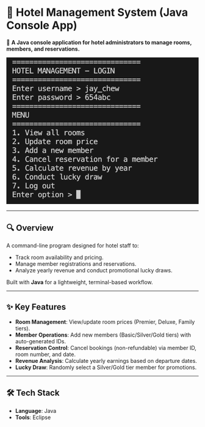 # 🏨 Hotel Management System (Java Console App)

📍 **A Java console application for hotel administrators to manage rooms, members, and reservations.**

![Demo Screenshot](image/readme/fig1.png)

---

## **🔍 Overview**

A command-line program designed for hotel staff to:

- Track room availability and pricing.
- Manage member registrations and reservations.
- Analyze yearly revenue and conduct promotional lucky draws.

Built with **Java** for a lightweight, terminal-based workflow.

---

## **✨ Key Features**

- **Room Management**: View/update room prices (Premier, Deluxe, Family tiers).
- **Member Operations**: Add new members (Basic/Silver/Gold tiers) with auto-generated IDs.
- **Reservation Control**: Cancel bookings (non-refundable) via member ID, room number, and date.
- **Revenue Analysis**: Calculate yearly earnings based on departure dates.
- **Lucky Draw**: Randomly select a Silver/Gold tier member for promotions.

---

## **🛠️ Tech Stack**

- **Language**: Java
- **Tools**: Eclipse

